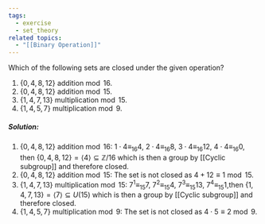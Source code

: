 ```yaml
---
tags:
  - exercise
  - set_theory
related topics:
  - "[[Binary Operation]]"
---
```

Which of the following sets are closed under the given operation?
1. $\{0, 4, 8, 12\}$ addition $\operatorname{mod}\ 16$.
2. $\{0, 4, 8, 12\}$ addition $\operatorname{mod}\ 15$.
3. $\{1, 4, 7, 13\}$ multiplication $\operatorname{mod}\ 15$.
4. $\{1, 4, 5, 7\}$ multiplication $\operatorname{mod}\ 9$.
##### Solution:
1. $\{0, 4, 8, 12\}$ addition $\operatorname{mod}\ 16$:
	 $1\cdot 4\equiv_{16}4$, $2\cdot 4\equiv_{16}8$, $3\cdot 4\equiv_{16}12$, $4\cdot 4\equiv_{16} 0$, then $\{0, 4, 8, 12\}=\langle 4\rangle\subseteq \mathbb{Z}/16$ which is then a group by [[Cyclic subgroup]] and therefore closed.
2. $\{0, 4, 8, 12\}$ addition $\operatorname{mod}\ 15$:
	The set is not closed as $4+12\equiv 1\ \operatorname{mod}\ 15$.
3. $\{1, 4, 7, 13\}$ multiplication $\operatorname{mod}\ 15$:
	$7^1\equiv_{15} 7$, $7^2\equiv_{15} 4$, $7^3 \equiv_{15}13$, $7^4\equiv_{15} 1$,then $\{1, 4, 7, 13\}=\langle 7\rangle\subseteq U(15)$ which is then a group by [[Cyclic subgroup]] and therefore closed.
4. $\{1, 4, 5, 7\}$ multiplication $\operatorname{mod}\ 9$:
	The set is not closed as $4\cdot 5\equiv 2\ \operatorname{mod}\ 9$.